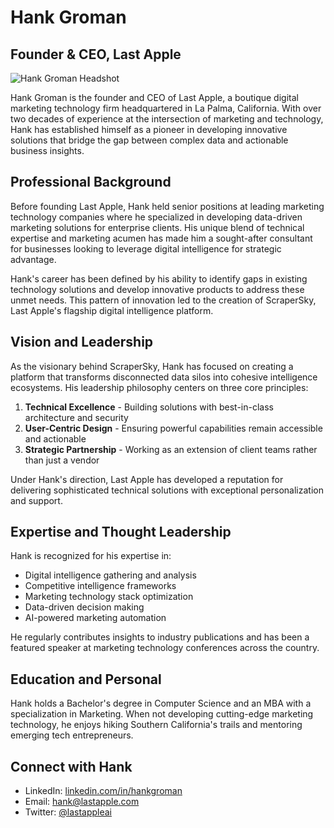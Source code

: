 # Hank Groman

## Founder & CEO, Last Apple

![Hank Groman Headshot](headshot-placeholder-link.jpg)

Hank Groman is the founder and CEO of Last Apple, a boutique digital marketing technology firm headquartered in La Palma, California. With over two decades of experience at the intersection of marketing and technology, Hank has established himself as a pioneer in developing innovative solutions that bridge the gap between complex data and actionable business insights.

## Professional Background

Before founding Last Apple, Hank held senior positions at leading marketing technology companies where he specialized in developing data-driven marketing solutions for enterprise clients. His unique blend of technical expertise and marketing acumen has made him a sought-after consultant for businesses looking to leverage digital intelligence for strategic advantage.

Hank's career has been defined by his ability to identify gaps in existing technology solutions and develop innovative products to address these unmet needs. This pattern of innovation led to the creation of ScraperSky, Last Apple's flagship digital intelligence platform.

## Vision and Leadership

As the visionary behind ScraperSky, Hank has focused on creating a platform that transforms disconnected data silos into cohesive intelligence ecosystems. His leadership philosophy centers on three core principles:

1. **Technical Excellence** - Building solutions with best-in-class architecture and security
2. **User-Centric Design** - Ensuring powerful capabilities remain accessible and actionable
3. **Strategic Partnership** - Working as an extension of client teams rather than just a vendor

Under Hank's direction, Last Apple has developed a reputation for delivering sophisticated technical solutions with exceptional personalization and support.

## Expertise and Thought Leadership

Hank is recognized for his expertise in:

- Digital intelligence gathering and analysis
- Competitive intelligence frameworks
- Marketing technology stack optimization
- Data-driven decision making
- AI-powered marketing automation

He regularly contributes insights to industry publications and has been a featured speaker at marketing technology conferences across the country.

## Education and Personal

Hank holds a Bachelor's degree in Computer Science and an MBA with a specialization in Marketing. When not developing cutting-edge marketing technology, he enjoys hiking Southern California's trails and mentoring emerging tech entrepreneurs.

## Connect with Hank

- LinkedIn: [linkedin.com/in/hankgroman](https://www.linkedin.com/in/hankgroman/)
- Email: [hank@lastapple.com](mailto:hank@lastapple.com)
- Twitter: [@lastappleai](https://twitter.com/lastappleai)
